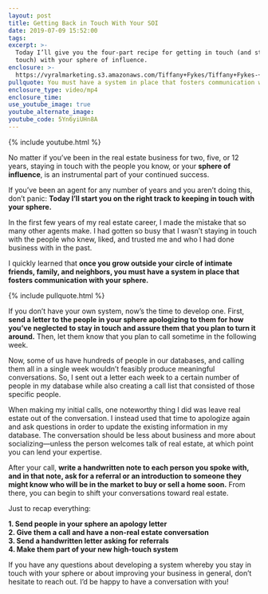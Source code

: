 ```yaml
---
layout: post
title: Getting Back in Touch With Your SOI
date: 2019-07-09 15:52:00
tags:
excerpt: >-
  Today I’ll give you the four-part recipe for getting in touch (and staying in
  touch) with your sphere of influence.
enclosure: >-
  https://vyralmarketing.s3.amazonaws.com/Tiffany+Fykes/Tiffany+Fykes-+How+to+Stay+in+Touch+With+Your+Sphere+of+Influence.mp4
pullquote: You must have a system in place that fosters communication with your sphere.
enclosure_type: video/mp4
enclosure_time:
use_youtube_image: true
youtube_alternate_image:
youtube_code: 5Yn6yiUHn8A
---
```


{% include youtube.html %}

No matter if you’ve been in the real estate business for two, five, or 12 years, staying in touch with the people you know, or your **sphere of influence**, is an instrumental part of your continued success.&nbsp;

If you’ve been an agent for any number of years and you aren’t doing this, don’t panic: **Today I’ll start you on the right track to keeping in touch with your sphere.&nbsp;**

In the first few years of my real estate career, I made the mistake that so many other agents make. I had gotten so busy that I wasn’t staying in touch with the people who knew, liked, and trusted me and who I had done business with in the past.&nbsp;

I quickly learned that **once you grow outside your circle of intimate friends, family, and neighbors, you must have a system in place that fosters communication with your sphere. &nbsp;**

{% include pullquote.html %}

If you don’t have your own system, now’s the time to develop one. First, **send a letter to the people in your sphere apologizing to them for how you’ve neglected to stay in touch and assure them that you plan to turn it around.** Then, let them know that you plan to call sometime in the following week.

Now, some of us have hundreds of people in our databases, and calling them all in a single week wouldn’t feasibly produce meaningful conversations. So, I sent out a letter each week to a certain number of people in my database while also creating a call list that consisted of those specific people.&nbsp;

When making my initial calls, one noteworthy thing I did was leave real estate out of the conversation. I instead used that time to apologize again and ask questions in order to update the existing information in my database. The conversation should be less about business and more about socializing—unless the person welcomes talk of real estate, at which point you can lend your expertise.&nbsp;

After your call, **write a handwritten note to each person you spoke with, and in that note, ask for a referral or an introduction to someone they might know who will be in the market to buy or sell a home soon.** From there, you can begin to shift your conversations toward real estate. &nbsp;

Just to recap everything:&nbsp;

**1\. Send people in your sphere an apology letter&nbsp;<br>2\. Give them a call and have a non-real estate conversation&nbsp;<br>3\. Send a handwritten letter asking for referrals<br>4\. Make them part of your new high-touch system**

If you have any questions about developing a system whereby you stay in touch with your sphere or about improving your business in general, don’t hesitate to reach out. I’d be happy to have a conversation with you\!&nbsp;